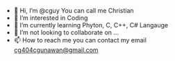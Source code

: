 - 👋 Hi, I’m @cguy You can call me Christian
- 👀 I’m interested in Coding
- 🌱 I’m currently learning Phyton, C, C++, C# Langauge
- 💞️ I’m not looking to collaborate on ...
- 📫 How to reach me you can contact my email cg404cgunawan@gmail.com

<!---
SpeX-Lyn/SpeX-Lyn is a ✨ special ✨ repository because its `README.md` (this file) appears on your GitHub profile.
You can click the Preview link to take a look at your changes.
--->
